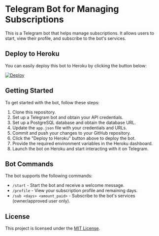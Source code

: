 # Telegram Bot for Managing Subscriptions

This is a Telegram bot that helps manage subscriptions. It allows users to start, view their profile, and subscribe to the bot's services.

## Deploy to Heroku

You can easily deploy this bot to Heroku by clicking the button below:

[![Deploy](https://www.herokucdn.com/deploy/button.svg)](https://heroku.com/deploy)

## Getting Started

To get started with the bot, follow these steps:

1. Clone this repository.
2. Set up a Telegram bot and obtain your API credentials.
3. Set up a PostgreSQL database and obtain the database URL.
4. Update the `app.json` file with your credentials and URLs.
5. Commit and push your changes to your GitHub repository.
6. Click the "Deploy to Heroku" button above to deploy the bot.
7. Provide the required environment variables in the Heroku dashboard.
8. Launch the bot on Heroku and start interacting with it on Telegram.

## Bot Commands

The bot supports the following commands:

- `/start` - Start the bot and receive a welcome message.
- `/profile` - View your subscription profile and remaining days.
- `/sub <days> <amount_paid>` - Subscribe to the bot's services (owner/approved user only).

## License

This project is licensed under the [MIT License](LICENSE).
